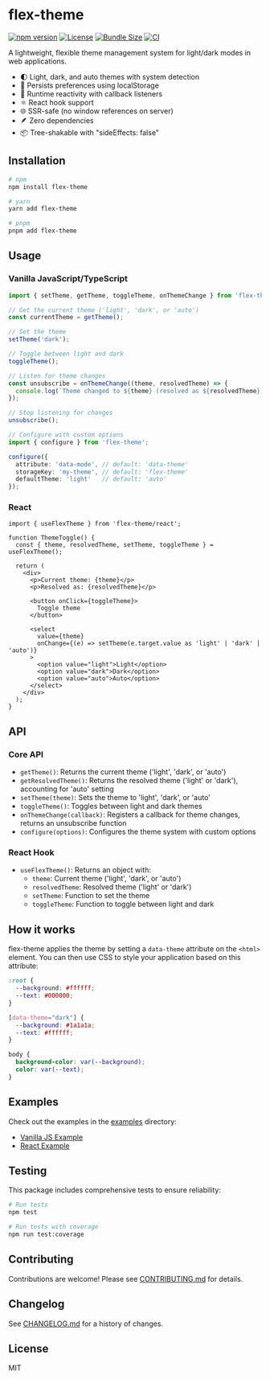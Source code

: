 # flex-theme

[![npm version](https://img.shields.io/npm/v/@teckmill/flex-theme-core.svg)](https://www.npmjs.com/package/@teckmill/flex-theme-core)
[![License](https://img.shields.io/npm/l/@teckmill/flex-theme-core.svg)](https://github.com/Nom-nom-hub/FlexTheme/blob/main/LICENSE)
[![Bundle Size](https://img.shields.io/bundlephobia/minzip/@teckmill/flex-theme-core)](https://bundlephobia.com/package/@teckmill/flex-theme-core)
[![CI](https://github.com/Nom-nom-hub/FlexTheme/actions/workflows/ci.yml/badge.svg)](https://github.com/Nom-nom-hub/FlexTheme/actions/workflows/ci.yml)

A lightweight, flexible theme management system for light/dark modes in web applications.

- 🌓 Light, dark, and auto themes with system detection
- 💾 Persists preferences using localStorage
- 🔄 Runtime reactivity with callback listeners
- ⚛️ React hook support
- 🌐 SSR-safe (no window references on server)
- 🪶 Zero dependencies
- 📦 Tree-shakable with "sideEffects: false"

## Installation

```bash
# npm
npm install flex-theme

# yarn
yarn add flex-theme

# pnpm
pnpm add flex-theme
```

## Usage

### Vanilla JavaScript/TypeScript

```typescript
import { setTheme, getTheme, toggleTheme, onThemeChange } from 'flex-theme';

// Get the current theme ('light', 'dark', or 'auto')
const currentTheme = getTheme();

// Set the theme
setTheme('dark');

// Toggle between light and dark
toggleTheme();

// Listen for theme changes
const unsubscribe = onThemeChange((theme, resolvedTheme) => {
  console.log(`Theme changed to ${theme} (resolved as ${resolvedTheme})`);
});

// Stop listening for changes
unsubscribe();

// Configure with custom options
import { configure } from 'flex-theme';

configure({
  attribute: 'data-mode', // default: 'data-theme'
  storageKey: 'my-theme', // default: 'flex-theme'
  defaultTheme: 'light'   // default: 'auto'
});
```

### React

```tsx
import { useFlexTheme } from 'flex-theme/react';

function ThemeToggle() {
  const { theme, resolvedTheme, setTheme, toggleTheme } = useFlexTheme();

  return (
    <div>
      <p>Current theme: {theme}</p>
      <p>Resolved as: {resolvedTheme}</p>

      <button onClick={toggleTheme}>
        Toggle theme
      </button>

      <select
        value={theme}
        onChange={(e) => setTheme(e.target.value as 'light' | 'dark' | 'auto')}
      >
        <option value="light">Light</option>
        <option value="dark">Dark</option>
        <option value="auto">Auto</option>
      </select>
    </div>
  );
}
```

## API

### Core API

- `getTheme()`: Returns the current theme ('light', 'dark', or 'auto')
- `getResolvedTheme()`: Returns the resolved theme ('light' or 'dark'), accounting for 'auto' setting
- `setTheme(theme)`: Sets the theme to 'light', 'dark', or 'auto'
- `toggleTheme()`: Toggles between light and dark themes
- `onThemeChange(callback)`: Registers a callback for theme changes, returns an unsubscribe function
- `configure(options)`: Configures the theme system with custom options

### React Hook

- `useFlexTheme()`: Returns an object with:
  - `theme`: Current theme ('light', 'dark', or 'auto')
  - `resolvedTheme`: Resolved theme ('light' or 'dark')
  - `setTheme`: Function to set the theme
  - `toggleTheme`: Function to toggle between light and dark

## How it works

flex-theme applies the theme by setting a `data-theme` attribute on the `<html>` element. You can then use CSS to style your application based on this attribute:

```css
:root {
  --background: #ffffff;
  --text: #000000;
}

[data-theme="dark"] {
  --background: #1a1a1a;
  --text: #ffffff;
}

body {
  background-color: var(--background);
  color: var(--text);
}
```

## Examples

Check out the examples in the [examples](./examples) directory:

- [Vanilla JS Example](./examples/vanilla/index.html)
- [React Example](./examples/react/)

## Testing

This package includes comprehensive tests to ensure reliability:

```bash
# Run tests
npm test

# Run tests with coverage
npm run test:coverage
```

## Contributing

Contributions are welcome! Please see [CONTRIBUTING.md](./CONTRIBUTING.md) for details.

## Changelog

See [CHANGELOG.md](./CHANGELOG.md) for a history of changes.

## License

MIT
